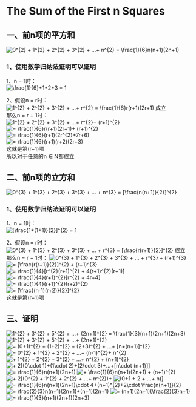 # The Sum of the First n Squares

## 一、前n项的平方和
<img src="https://latex.codecogs.com/gif.latex?0^{2}&space;&plus;&space;1^{2}&space;&plus;&space;2^{2}&space;&plus;&space;3^{2}&space;&plus;&space;...&plus;&space;n^{2}&space;=&space;\frac{1}{6}n(n&plus;1)(2n&plus;1)" title="0^{2} + 1^{2} + 2^{2} + 3^{2} + ...+ n^{2} = \frac{1}{6}n(n+1)(2n+1)" />  

### 1、使用数学归纳法证明可以证明
1、n = 1时：  
<img src="https://latex.codecogs.com/gif.latex?\frac{1}{6}*1*2*3&space;=&space;1" title="\frac{1}{6}*1*2*3 = 1" />  

2、假设n = r时：  
<img src="https://latex.codecogs.com/gif.latex?1^{2}&space;&plus;&space;2^{2}&space;&plus;&space;3^{2}&space;&plus;&space;...&plus;&space;r^{2}&space;=&space;\frac{1}{6}r(r&plus;1)(2r&plus;1)" title="1^{2} + 2^{2} + 3^{2} + ...+ r^{2} = \frac{1}{6}r(r+1)(2r+1)" /> 成立  
那么n = r + 1时：  
<img src="https://latex.codecogs.com/gif.latex?1^{2}&space;&plus;&space;2^{2}&space;&plus;&space;3^{2}&space;&plus;&space;...&plus;&space;r^{2}&plus;&space;(r&plus;1)^{2}" title="1^{2} + 2^{2} + 3^{2} + ...+ r^{2}+ (r+1)^{2}" />  
<img src="https://latex.codecogs.com/gif.latex?=&space;\frac{1}{6}r(r&plus;1)(2r&plus;1)&plus;&space;(r&plus;1)^{2}" title="= \frac{1}{6}r(r+1)(2r+1)+ (r+1)^{2}" />  
<img src="https://latex.codecogs.com/gif.latex?=&space;\frac{1}{6}(r&plus;1)(2r^{2}&plus;7r&plus;6)" title="= \frac{1}{6}(r+1)(2r^{2}+7r+6)" />  
<img src="https://latex.codecogs.com/gif.latex?=&space;\frac{1}{6}(r&plus;1)(r&plus;2)(2r&plus;3)" title="= \frac{1}{6}(r+1)(r+2)(2r+3)" />  
这就是第(r+1)项  
所以对于任意的n ∈ N都成立  

## 二、前n项的立方和
<img src="https://latex.codecogs.com/gif.latex?0^{3}&space;&plus;&space;1^{3}&space;&plus;&space;2^{3}&space;&plus;&space;3^{3}&space;&plus;&space;...&space;&plus;&space;n^{3}&space;=&space;[\frac{n(n&plus;1)}{2}]^{2}" title="0^{3} + 1^{3} + 2^{3} + 3^{3} + ... + n^{3} = [\frac{n(n+1)}{2}]^{2}" />  

### 1、使用数学归纳法证明可以证明
1、n = 1时：  
<img src="https://latex.codecogs.com/gif.latex?[\frac{1*(1&plus;1)}{2}]^{2}&space;=&space;1" title="[\frac{1*(1+1)}{2}]^{2} = 1" />  

2、假设n = r时：  
<img src="https://latex.codecogs.com/gif.latex?0^{3}&space;&plus;&space;1^{3}&space;&plus;&space;2^{3}&space;&plus;&space;3^{3}&space;&plus;&space;...&space;&plus;&space;r^{3}&space;=&space;[\frac{r(r&plus;1)}{2}]^{2}" title="0^{3} + 1^{3} + 2^{3} + 3^{3} + ... + r^{3} = [\frac{r(r+1)}{2}]^{2}" /> 成立  
那么n = r + 1时：
<img src="https://latex.codecogs.com/gif.latex?0^{3}&space;&plus;&space;1^{3}&space;&plus;&space;2^{3}&space;&plus;&space;3^{3}&space;&plus;&space;...&space;&plus;&space;r^{3}&space;&plus;&space;(r&plus;1)^{3}" title="0^{3} + 1^{3} + 2^{3} + 3^{3} + ... + r^{3} + (r+1)^{3}" />  
<img src="https://latex.codecogs.com/gif.latex?=&space;[\frac{r(r&plus;1)}{2}]^{2}&space;&plus;&space;(r&plus;1)^{3}" title="= [\frac{r(r+1)}{2}]^{2} + (r+1)^{3}" />  
<img src="https://latex.codecogs.com/gif.latex?=&space;\frac{1}{4}[r^{2}(r&plus;1)^{2}&space;&plus;&space;4(r&plus;1)^{2}(r&plus;1)]" title="= \frac{1}{4}[r^{2}(r+1)^{2} + 4(r+1)^{2}(r+1)]" />  
<img src="https://latex.codecogs.com/gif.latex?=&space;\frac{1}{4}(r&plus;1)^{2}[r^{2}&space;&plus;&space;4r&plus;4]" title="= \frac{1}{4}(r+1)^{2}[r^{2} + 4r+4]" />  
<img src="https://latex.codecogs.com/gif.latex?=&space;\frac{1}{4}(r&plus;1)^{2}(r&plus;2)^{2}" title="= \frac{1}{4}(r+1)^{2}(r+2)^{2}" />  
<img src="https://latex.codecogs.com/gif.latex?=&space;[\frac{(r&plus;1)(r&plus;2)}{2}]^{2}" title="= [\frac{(r+1)(r+2)}{2}]^{2}" />  
这就是第(r+1)项  


## 三、证明
<img src="https://latex.codecogs.com/gif.latex?1^{2}&space;&plus;&space;3^{2}&space;&plus;&space;5^{2}&space;&plus;&space;...&plus;&space;(2n&plus;1)^{2}&space;=&space;\frac{1}{3}(n&plus;1)(2n&plus;1)(2n&plus;3)" title="1^{2} + 3^{2} + 5^{2} + ...+ (2n+1)^{2} = \frac{1}{3}(n+1)(2n+1)(2n+3)" />  

<img src="https://latex.codecogs.com/gif.latex?1^{2}&space;&plus;&space;3^{2}&space;&plus;&space;5^{2}&space;&plus;&space;...&plus;&space;(2n&plus;1)^{2}" title="1^{2} + 3^{2} + 5^{2} + ...+ (2n+1)^{2}" />  
<img src="https://latex.codecogs.com/gif.latex?=&space;(0&plus;1)^{2}&space;&plus;&space;(1&plus;2)^{2}&space;&plus;&space;(2&plus;3)^{2}&space;&plus;&space;...&plus;&space;[n&plus;(n&plus;1)]^{2}" title="= (0+1)^{2} + (1+2)^{2} + (2+3)^{2} + ...+ [n+(n+1)]^{2}" />  
<img src="https://latex.codecogs.com/gif.latex?=&space;0^{2}&space;&plus;&space;1^{2}&space;&plus;&space;2^{2}&space;&plus;&space;...&plus;&space;(n-1)^{2}&plus;&space;n^{2}" title="= 0^{2} + 1^{2} + 2^{2} + ...+ (n-1)^{2}+ n^{2}" />  
<img src="https://latex.codecogs.com/gif.latex?&plus;&space;1^{2}&space;&plus;&space;2^{2}&space;&plus;&space;3^{2}&space;&plus;&space;...&plus;&space;n^{2}&space;&plus;&space;(n&plus;1)^{2}" title="+ 1^{2} + 2^{2} + 3^{2} + ...+ n^{2} + (n+1)^{2}" />  
<img src="https://latex.codecogs.com/gif.latex?&plus;&space;2[(0\cdot&space;1)&plus;(1\cdot&space;2)&plus;(2\cdot&space;3)&plus;...&plus;[n\cdot&space;(n&plus;1)]]" title="+ 2[(0\cdot 1)+(1\cdot 2)+(2\cdot 3)+...+[n\cdot (n+1)]]" />  
<img src="https://latex.codecogs.com/gif.latex?=&space;\frac{1}{6}n(n&plus;1)(2n&plus;1)" title="= \frac{1}{6}n(n+1)(2n+1)" />  
<img src="https://latex.codecogs.com/gif.latex?&plus;&space;\frac{1}{6}n(n&plus;1)(2n&plus;1)&space;&plus;&space;(n&plus;1)^{2}" title="+ \frac{1}{6}n(n+1)(2n+1) + (n+1)^{2}" />  
<img src="https://latex.codecogs.com/gif.latex?&plus;&space;2[(0^{2}&space;&plus;&space;1^{2}&space;&plus;&space;2^{2}&space;&plus;&space;...&plus;&space;n^{2})&plus;" title="+ 2[(0^{2} + 1^{2} + 2^{2} + ...+ n^{2})+" />  
<img src="https://latex.codecogs.com/gif.latex?(0&plus;1&space;&plus;&space;2&space;&plus;&space;...&plus;&space;n)]" title="(0+1 + 2 + ...+ n)]" />  
<img src="https://latex.codecogs.com/gif.latex?=&space;\frac{1}{6}n(n&plus;1)(2n&plus;1)\cdot&space;4&plus;(n&plus;1)^{2}&plus;2\cdot&space;\frac{n(n&plus;1)}{2}" title="= \frac{1}{6}n(n+1)(2n+1)\cdot 4+(n+1)^{2}+2\cdot \frac{n(n+1)}{2}" />  
<img src="https://latex.codecogs.com/gif.latex?=&space;\frac{2}{3}n(n&plus;1)(2n&plus;1)&plus;(n&plus;1)(2n&plus;1)" title="= \frac{2}{3}n(n+1)(2n+1)+(n+1)(2n+1)" />  
<img src="https://latex.codecogs.com/gif.latex?=&space;(n&plus;1)(2n&plus;1)(\frac{2}{3}n&plus;1)" title="= (n+1)(2n+1)(\frac{2}{3}n+1)" />  
<img src="https://latex.codecogs.com/gif.latex?=&space;\frac{1}{3}(n&plus;1)(2n&plus;1)(2n&plus;3)" title="= \frac{1}{3}(n+1)(2n+1)(2n+3)" />  
